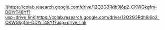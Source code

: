 
](https://colab.research.google.com/drive/12Q2G3Rdh9j6p2_CKWGkgfm-DDYrT48Yf?usp=drive_link)https://colab.research.google.com/drive/12Q2G3Rdh9j6p2_CKWGkgfm-DDYrT48Yf?usp=drive_link
